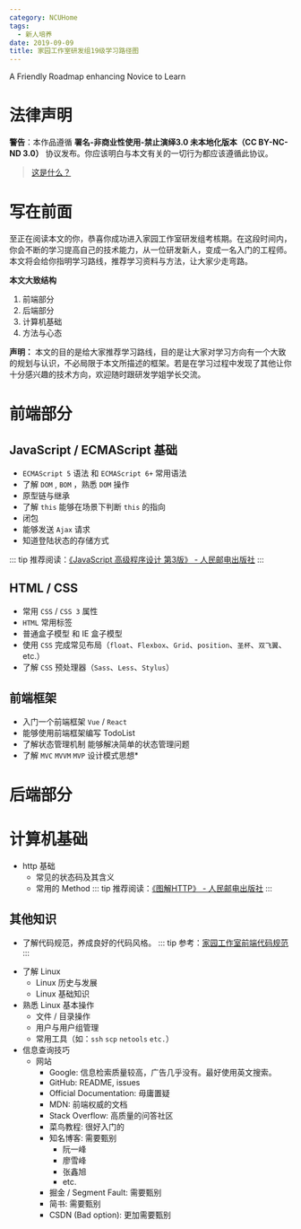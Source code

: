 ```yaml
---
category: NCUHome
tags:
  - 新人培养
date: 2019-09-09
title: 家园工作室研发组19级学习路径图
---
```


A Friendly Roadmap enhancing Novice to Learn

<!-- more -->

# 法律声明

**警告**：本作品遵循 **署名-非商业性使用-禁止演绎3.0 未本地化版本（CC BY-NC-ND 3.0）** 协议发布。你应该明白与本文有关的一切行为都应该遵循此协议。

> [这是什么？](https://creativecommons.org/licenses/by-nc-nd/3.0/deed.zh)

# 写在前面

至正在阅读本文的你，恭喜你成功进入家园工作室研发组考核期。在这段时间内，你会不断的学习提高自己的技术能力，从一位研发新人，变成一名入门的工程师。本文将会给你指明学习路线，推荐学习资料与方法，让大家少走弯路。

**本文大致结构**

1. 前端部分
2. 后端部分
3. 计算机基础
4. 方法与心态

**声明：** 本文的目的是给大家推荐学习路线，目的是让大家对学习方向有一个大致的规划与认识，不必局限于本文所描述的框架。若是在学习过程中发现了其他让你十分感兴趣的技术方向，欢迎随时跟研发学姐学长交流。

# 前端部分

## JavaScript / ECMAScript 基础

+ `ECMAScript 5` 语法 和 `ECMAScript 6+` 常用语法
+ 了解 `DOM` , `BOM` ，熟悉 `DOM` 操作
+ 原型链与继承
+ 了解 `this` 能够在场景下判断 `this` 的指向
+ 闭包
+ 能够发送 `Ajax` 请求
+ 知道登陆状态的存储方式

::: tip
推荐阅读：[《JavaScript 高级程序设计 第3版》 - 人民邮电出版社](https://item.jd.com/10951037.html)
:::

## HTML / CSS

+ 常用 `CSS` / `CSS 3` 属性
+ `HTML` 常用标签
+ 普通盒子模型 和 IE 盒子模型
+ 使用 `CSS` 完成常见布局（`float`、`Flexbox`、`Grid`、`position`、`圣杯`、`双飞翼`、etc.）
+ 了解 `CSS` 预处理器（`Sass`、`Less`、`Stylus`）

## 前端框架

+ 入门一个前端框架 `Vue` / `React`
+ 能够使用前端框架编写 TodoList
+ 了解状态管理机制 能够解决简单的状态管理问题
+ 了解 `MVC` `MVVM` `MVP` 设计模式思想*

# 后端部分





# 计算机基础

+ http 基础
  + 常见的状态码及其含义
  + 常用的 Method
::: tip
  推荐阅读：[《图解HTTP》 - 人民邮电出版社](https://item.jd.com/11449491.html)
:::

## 其他知识

+ 了解代码规范，养成良好的代码风格。
::: tip
 参考：[家园工作室前端代码规范](http://fe-guide.ncuos.com/)
:::
- 了解 Linux
  - Linux 历史与发展
  - Linux 基础知识
- 熟悉 Linux 基本操作
  - 文件 / 目录操作
  - 用户与用户组管理
  - 常用工具（如：`ssh` `scp` `netools` `etc.`）
- 信息查询技巧
  - 网站
    - Google: 信息检索质量较高，广告几乎没有。最好使用英文搜索。
    - GitHub: README, issues
    - Official Documentation: 毋庸置疑
    - MDN: 前端权威的文档
    - Stack Overflow: 高质量的问答社区
    - 菜鸟教程: 很好入门的
    - 知名博客: 需要甄别
      - 阮一峰
      - 廖雪峰
      - 张鑫旭
      - etc.
    - 掘金 / Segment Fault: 需要甄别
    - 简书: 需要甄别
    - CSDN (Bad option): 更加需要甄别
